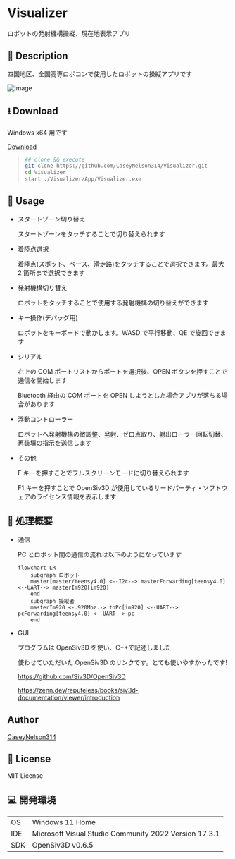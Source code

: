 # Visualizer

ロボットの発射機構操縦、現在地表示アプリ

## 🤔 Description

四国地区、全国高専ロボコンで使用したロボットの操縦アプリです

![image](https://user-images.githubusercontent.com/91818705/203841200-730035a2-636a-48d4-a17b-8a4aa23b5367.png)

## ⭳ Download

Windows x64 用です

[Download]()

> ```sh
> ## clone && execute
> git clone https://github.com/CaseyNelson314/Visualizer.git
> cd Visualizer
> start ./Visualizer/App/Visualizer.exe
> ```

## 💬 Usage

-   スタートゾーン切り替え

    スタートゾーンをタッチすることで切り替えられます

-   着陸点選択

    着陸点(スポット、ベース、滑走路)をタッチすることで選択できます。最大 2 箇所まで選択できます

-   発射機構切り替え

    ロボットをタッチすることで使用する発射機構の切り替えができます

-   キー操作(デバッグ用)

    ロボットをキーボードで動かします。WASD で平行移動、QE で旋回できます

-   シリアル

    右上の COM ポートリストからポートを選択後、OPEN ボタンを押すことで通信を開始します

    Bluetooth 経由の COM ポートを OPEN しようとした場合アプリが落ちる場合があります

-   浮動コントローラー

    ロボットへ発射機構の微調整、発射、ゼロ点取り、射出ローラー回転切替、再装填の指示を送信します

-   その他

    F キーを押すことでフルスクリーンモードに切り替えられます

    F1 キーを押すことで OpenSiv3D が使用しているサードパーティ・ソフトウェアのライセンス情報を表示します

## 📗 処理概要

-   通信

    PC とロボット間の通信の流れは以下のようになっています

    ```mermaid
    flowchart LR
    	subgraph ロボット
    	master[master/teensy4.0] <--I2c--> masterForwarding[teensy4.0] <--UART--> masterIm920[im920]
    	end
    	subgraph 操縦者
    	masterIm920 <-.920Mhz.-> toPc[im920] <--UART--> pcForwarding[teensy4.0] <--UART--> pc
    	end
    ```

-   GUI

    プログラムは OpenSiv3D を使い、C++で記述しました

    使わせていただいた OpenSiv3D のリンクです。とても使いやすかったです!

    https://github.com/Siv3D/OpenSiv3D

    https://zenn.dev/reputeless/books/siv3d-documentation/viewer/introduction

## Author

[CaseyNelson314](https://github.com/CaseyNelson314)

## 📖 License

MIT License

## 💻 開発環境

|     |                                                       |
| --- | ----------------------------------------------------- |
| OS  | Windows 11 Home                                       |
| IDE | Microsoft Visual Studio Community 2022 Version 17.3.1 |
| SDK | OpenSiv3D v0.6.5                                      |
